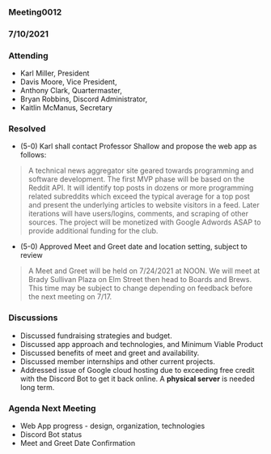 ### Meeting0012
### 7/10/2021

### Attending

- Karl Miller, President
- Davis Moore, Vice President,
- Anthony Clark, Quartermaster,
- Bryan Robbins, Discord Administrator,
- Kaitlin McManus, Secretary

### Resolved

- (5-0)  Karl shall contact Professor Shallow and propose the web app as follows:

> A technical news aggregator site geared towards programming and software development. The first MVP phase will be based on the Reddit API. It will identify top posts in dozens or more programming related subreddits which exceed the typical average for a top post and present the underlying articles to website visitors in a feed. Later iterations will have users/logins, comments, and scraping of other sources. The project will be monetized with Google Adwords ASAP to provide additional funding for the club.

- (5-0) Approved Meet and Greet date and location setting, subject to review 

> A Meet and Greet will be held on 7/24/2021 at NOON. We will meet at Brady Sullivan Plaza on Elm Street then head to Boards and Brews. This time may be subject to change depending on feedback before the next meeting on 7/17.

### Discussions 

- Discussed fundraising strategies and budget.
- Discussed app approach and technologies, and Minimum Viable Product
- Discussed benefits of meet and greet and availability.
- Discussed member internships and other current projects.
- Addressed issue of Google cloud hosting due to exceeding free credit with the Discord Bot to get it back online. A **physical server** is needed long term.

### Agenda Next Meeting

- Web App progress - design, organization, technologies
- Discord Bot status
- Meet and Greet Date Confirmation
